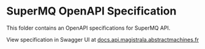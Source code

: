 # SuperMQ OpenAPI Specification

This folder contains an OpenAPI specifications for SuperMQ API.

View specification in Swagger UI at [docs.api.magistrala.abstractmachines.fr](https://docs.api.magistrala.abstractmachines.fr)